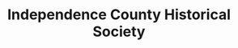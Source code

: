 ---
layout: repo
title: "Independence County Historical Society"
id: 1090
permalink: repos/1090/
---